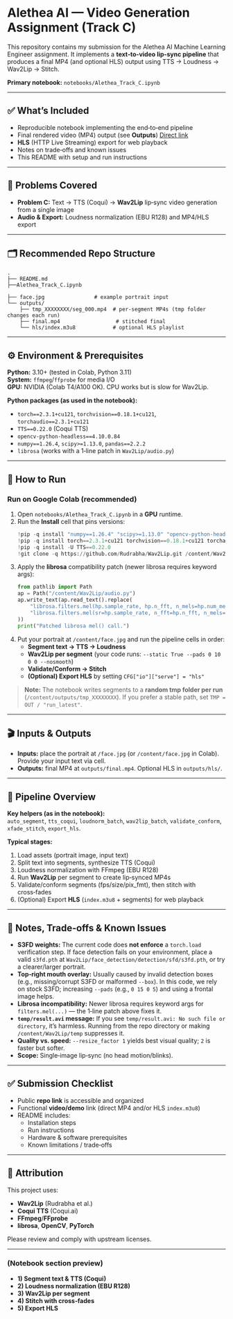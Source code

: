 # Alethea AI — Video Generation Assignment (Track C)

This repository contains my submission for the Alethea AI Machine Learning Engineer assignment. It implements a **text‑to‑video lip‑sync pipeline** that produces a final MP4 (and optional HLS) output using TTS → Loudness → Wav2Lip → Stitch.

**Primary notebook:** `notebooks/Alethea_Track_C.ipynb`

---

## ✅ What’s Included
- Reproducible notebook implementing the end‑to‑end pipeline
- Final rendered video (MP4) output (see **Outputs**) [Direct link](https://drive.google.com/file/d/1CMi7kWkMG_x_u8QBml5SEisMZ7UxWn7C/view?usp=sharing)
- **HLS** (HTTP Live Streaming) export for web playback
- Notes on trade‑offs and known issues
- This README with setup and run instructions

---

## 🧩 Problems Covered
- **Problem C:** Text → TTS (Coqui) → **Wav2Lip** lip‑sync video generation from a single image
- **Audio & Export:** Loudness normalization (EBU R128) and MP4/HLS export
---

## 🗂️ Recommended Repo Structure
```
.
├── README.md
├──Alethea_Track_C.ipynb

├── face.jpg                # example portrait input
└── outputs/
    ├── tmp_XXXXXXXX/seg_000.mp4  # per‑segment MP4s (tmp folder changes each run)
    ├── final.mp4                  # stitched final
    └── hls/index.m3u8            # optional HLS playlist
```

---

## ⚙️ Environment & Prerequisites
**Python:** 3.10+ (tested in Colab, Python 3.11)  
**System:** `ffmpeg`/`ffprobe` for media I/O  
**GPU:** NVIDIA (Colab T4/A100 OK). CPU works but is slow for Wav2Lip.

**Python packages (as used in the notebook):**
- `torch==2.3.1+cu121`, `torchvision==0.18.1+cu121`, `torchaudio==2.3.1+cu121`
- `TTS==0.22.0` (Coqui TTS)
- `opencv-python-headless==4.10.0.84`
- `numpy==1.26.4`, `scipy>=1.13.0`, `pandas==2.2.2`
- `librosa` (works with a 1‑line patch in `Wav2Lip/audio.py`)


---

## 🚀 How to Run
### Run on Google Colab (recommended)
1. Open `notebooks/Alethea_Track_C.ipynb` in a **GPU** runtime.
2. Run the **Install** cell that pins versions:
   ```python
   !pip -q install "numpy==1.26.4" "scipy>=1.13.0" "opencv-python-headless==4.10.0.84" "pandas==2.2.2"
   !pip -q install torch==2.3.1+cu121 torchvision==0.18.1+cu121 torchaudio==2.3.1+cu121 -i https://download.pytorch.org/whl/cu121
   !pip -q install -U TTS==0.22.0
   !git clone -q https://github.com/Rudrabha/Wav2Lip.git /content/Wav2Lip
   ```
3. Apply the **librosa** compatibility patch (newer librosa requires keyword args):
   ```python
   from pathlib import Path
   ap = Path("/content/Wav2Lip/audio.py")
   ap.write_text(ap.read_text().replace(
       "librosa.filters.mel(hp.sample_rate, hp.n_fft, n_mels=hp.num_mels,",
       "librosa.filters.mel(sr=hp.sample_rate, n_fft=hp.n_fft, n_mels=hp.num_mels,"
   ))
   print("Patched librosa mel() call.")
   ```
4. Put your portrait at `/content/face.jpg` and run the pipeline cells in order:
   - **Segment text → TTS → Loudness**
   - **Wav2Lip per segment** (your code runs: `--static True --pads 0 10 0 0 --nosmooth`)
   - **Validate/Conform → Stitch**
   - **(Optional) Export HLS** by setting `CFG["io"]["serve"] = "hls"`

> **Note:** The notebook writes segments to a **random tmp folder per run** (`/content/outputs/tmp_XXXXXXXX`). If you prefer a stable path, set `TMP = OUT / "run_latest"`.

---

## 🎬 Inputs & Outputs
- **Inputs:** place the portrait at `/face.jpg` (or `/content/face.jpg` in Colab). Provide your input text via cell.
- **Outputs:** final MP4 at `outputs/final.mp4`. Optional HLS in `outputs/hls/`.

---

## 🧠 Pipeline Overview
**Key helpers (as in the notebook):**  
`auto_segment`, `tts_coqui`, `loudnorm_batch`, `wav2lip_batch`, `validate_conform`, `xfade_stitch`, `export_hls`.

**Typical stages:**
1. Load assets (portrait image, input text)
2. Split text into segments, synthesize TTS (Coqui)
3. Loudness normalization with FFmpeg (EBU R128)
4. Run **Wav2Lip** per segment to create lip‑synced MP4s
5. Validate/conform segments (fps/size/pix_fmt), then stitch with cross‑fades
6. (Optional) Export **HLS** (`index.m3u8` + segments) for web playback

---

## 🧪 Notes, Trade‑offs & Known Issues
- **S3FD weights:** The current code does **not enforce** a `torch.load` verification step. If face detection fails on your environment, place a valid `s3fd.pth` at `Wav2Lip/face_detection/detection/sfd/s3fd.pth`, or try a clearer/larger portrait.  
- **Top‑right mouth overlay:** Usually caused by invalid detection boxes (e.g., missing/corrupt S3FD or malformed `--box`). In this code, we rely on stock S3FD; increasing `--pads` (e.g., `0 15 0 5`) and using a frontal image helps.  
- **Librosa incompatibility:** Newer librosa requires keyword args for `filters.mel(...)` — the 1‑line patch above fixes it.  
- **`temp/result.avi` message:** If you see `temp/result.avi: No such file or directory`, it’s harmless. Running from the repo directory or making `/content/Wav2Lip/temp` suppresses it.  
- **Quality vs. speed:** `--resize_factor 1` yields best visual quality; `2` is faster but softer.  
- **Scope:** Single‑image lip‑sync (no head motion/blinks).

---

## ✅ Submission Checklist
- Public **repo link** is accessible and organized
- Functional **video/demo** link (direct MP4 and/or HLS `index.m3u8`)
- README includes:
  - Installation steps
  - Run instructions
  - Hardware & software prerequisites
  - Known limitations / trade‑offs

---

## 📎 Attribution
This project uses:
- **Wav2Lip** (Rudrabha et al.)
- **Coqui TTS** (Coqui.ai)
- **FFmpeg**/**FFprobe**
- **librosa**, **OpenCV**, **PyTorch**

Please review and comply with upstream licenses.

---

### (Notebook section preview)
- **1) Segment text & TTS (Coqui)**
- **2) Loudness normalization (EBU R128)**
- **3) Wav2Lip per segment**
- **4) Stitch with cross‑fades**
- **5) Export HLS**
